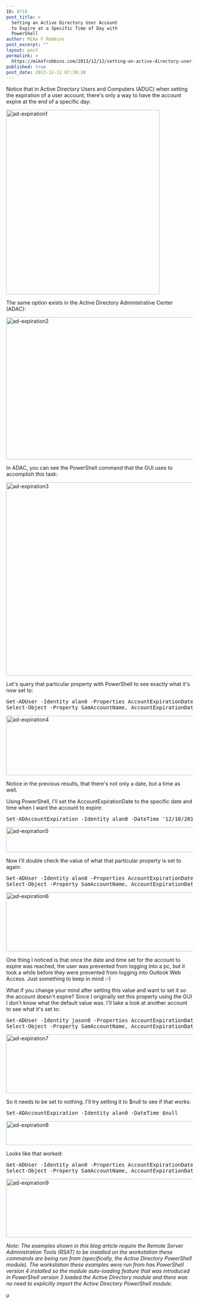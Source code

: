 ```yaml
---
ID: 8719
post_title: >
  Setting an Active Directory User Account
  to Expire at a Specific Time of Day with
  PowerShell
author: Mike F Robbins
post_excerpt: ""
layout: post
permalink: >
  https://mikefrobbins.com/2013/12/12/setting-an-active-directory-user-account-to-expire-at-a-specific-time-of-day-with-powershell/
published: true
post_date: 2013-12-12 07:30:28
---
```

Notice that in Active Directory Users and Computers (ADUC) when setting the expiration of a user account, there's only a way to have the account expire at the end of a specific day:

<a href="http://mikefrobbins.com/wp-content/uploads/2013/12/ad-expiration1.png"><img class="alignnone size-full wp-image-8720" alt="ad-expiration1" src="http://mikefrobbins.com/wp-content/uploads/2013/12/ad-expiration1.png" width="414" height="498" /></a>

The same option exists in the Active Directory Administrative Center (ADAC):

<a href="http://mikefrobbins.com/wp-content/uploads/2013/12/ad-expiration2.png"><img class="alignnone size-full wp-image-8721" alt="ad-expiration2" src="http://mikefrobbins.com/wp-content/uploads/2013/12/ad-expiration2.png" width="802" height="384" /></a>

In ADAC, you can see the PowerShell command that the GUI uses to accomplish this task:

<a href="http://mikefrobbins.com/wp-content/uploads/2013/12/ad-expiration3.png"><img class="alignnone size-full wp-image-8722" alt="ad-expiration3" src="http://mikefrobbins.com/wp-content/uploads/2013/12/ad-expiration3.png" width="675" height="522" /></a>

Let's query that particular property with PowerShell to see exactly what it's now set to:
<pre class="lang:ps decode:true">Get-ADUser -Identity alan0 -Properties AccountExpirationDate |
Select-Object -Property SamAccountName, AccountExpirationDate</pre>
<a href="http://mikefrobbins.com/wp-content/uploads/2013/12/ad-expiration4.png"><img class="alignnone size-full wp-image-8723" alt="ad-expiration4" src="http://mikefrobbins.com/wp-content/uploads/2013/12/ad-expiration4.png" width="617" height="161" /></a>

Notice in the previous results, that there's not only a date, but a time as well.

Using PowerShell, I'll set the AccountExpirationDate to the specific date and time when I want the account to expire:
<pre class="lang:ps decode:true">Set-ADAccountExpiration -Identity alan0 -DateTime '12/10/2013 17:00:00'</pre>
<a href="http://mikefrobbins.com/wp-content/uploads/2013/12/ad-expiration5.png"><img class="alignnone size-full wp-image-8724" alt="ad-expiration5" src="http://mikefrobbins.com/wp-content/uploads/2013/12/ad-expiration5.png" width="684" height="68" /></a>

Now I'll double check the value of what that particular property is set to again:
<pre class="lang:ps decode:true">Get-ADUser -Identity alan0 -Properties AccountExpirationDate |
Select-Object -Property SamAccountName, AccountExpirationDate</pre>
<a href="http://mikefrobbins.com/wp-content/uploads/2013/12/ad-expiration6.png"><img class="alignnone size-full wp-image-8725" alt="ad-expiration6" src="http://mikefrobbins.com/wp-content/uploads/2013/12/ad-expiration6.png" width="613" height="160" /></a>

One thing I noticed is that once the date and time set for the account to expire was reached, the user was prevented from logging into a pc, but it took a while before they were prevented from logging into Outlook Web Access. Just something to keep in mind :-)

What if you change your mind after setting this value and want to set it so the account doesn't expire? Since I originally set this property using the GUI I don't know what the default value was. I'll take a look at another account to see what it's set to:
<pre class="lang:ps decode:true">Get-ADUser -Identity jason0 -Properties AccountExpirationDate |
Select-Object -Property SamAccountName, AccountExpirationDate</pre>
<a href="http://mikefrobbins.com/wp-content/uploads/2013/12/ad-expiration7.png"><img class="alignnone size-full wp-image-8740" alt="ad-expiration7" src="http://mikefrobbins.com/wp-content/uploads/2013/12/ad-expiration7.png" width="619" height="159" /></a>

So it needs to be set to nothing. I'll try setting it to $null to see if that works:
<pre class="lang:ps decode:true">Set-ADAccountExpiration -Identity alan0 -DateTime $null</pre>
<a href="http://mikefrobbins.com/wp-content/uploads/2013/12/ad-expiration8.png"><img class="alignnone size-full wp-image-8741" alt="ad-expiration8" src="http://mikefrobbins.com/wp-content/uploads/2013/12/ad-expiration8.png" width="569" height="65" /></a>

Looks like that worked:
<pre class="lang:ps decode:true">Get-ADUser -Identity alan0 -Properties AccountExpirationDate |
Select-Object -Property SamAccountName, AccountExpirationDate</pre>
<a href="http://mikefrobbins.com/wp-content/uploads/2013/12/ad-expiration9.png"><img class="alignnone size-full wp-image-8742" alt="ad-expiration9" src="http://mikefrobbins.com/wp-content/uploads/2013/12/ad-expiration9.png" width="613" height="158" /></a>

<em>Note: The examples shown in this blog article require the Remote Server Administration Tools (RSAT) to be installed on the workstation these commands are being run from (specifically, the Active Directory PowerShell module). The workstation these examples were run from has PowerShell version 4 installed so the module auto-loading feature that was introduced in PowerShell version 3 loaded the Active Directory module and there was no need to explicitly import the Active Directory PowerShell module.</em>

µ

&nbsp;